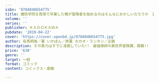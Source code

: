 ```yaml
---
isbn: '9784040654775'
title: 魔術学院を首席で卒業した俺が冒険者を始めるのはそんなにおかしいだろうか　1
volume: ''
series: ''
publisher: ＫＡＤＯＫＡＷＡ
pubdate: '2019-04-22'
cover: 'https://cover.openbd.jp/9784040654775.jpg'
author: 有馬明香／著 いかぽん／原著 カカオ・ランタン／企画
description: その実力はすでに凌駕していた!!　最強導師の異世界冒険譚、開幕!!
price: '630'
genre: ''
target: 一般
format: コミック
content: コミックス・劇画

---
```


